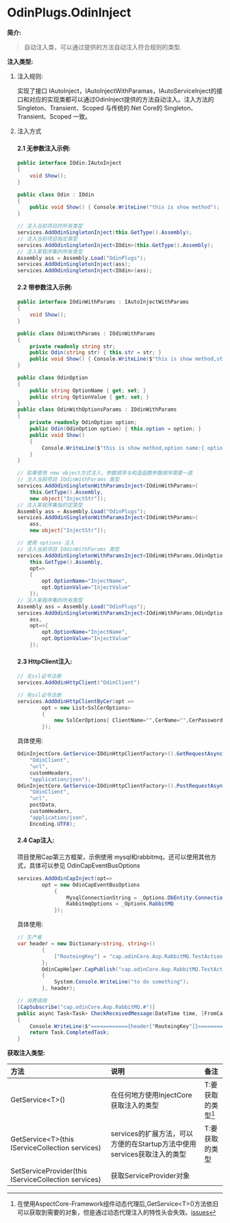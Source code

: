 # OdinPlugs.OdinInject

**简介:**

> 自动注入类，可以通过提供的方法自动注入符合规则的类型.

**注入类型:**

1. 注入规则:

    实现了接口 IAutoInject，IAutoInjectWithParamas，IAutoServiceInject的接口和对应的实现类都可以通过OdinInject提供的方法自动注入。注入方法的 Singleton、Transient、Scoped 与传统的.Net Core的 Singleton、Transient、Scoped 一致。

2. 注入方式
    #### 2.1 无参数注入示例:
    ```csharp
    public interface IOdin:IAutoInject
    {
        void Show();
    }
    ```
    ```csharp
    public class Odin : IOdin
    {
        public void Show() { Console.WriteLine("this is show method"); }
    }
    ```
    ```csharp
    // 注入当前项目的所有类型
    services.AddOdinSingletonInject(this.GetType().Assembly);
    // 注入当前项目指定类型
    services.AddOdinSingletonInject<IOdin>(this.GetType().Assembly);
    // 注入某程序集的所有类型
    Assembly ass = Assembly.Load("OdinPlugs");
    services.AddOdinSingletonInject(ass);
    services.AddOdinSingletonInject<IOdin>(ass);
    ```

    #### 2.2 带参数注入示例:
    ```csharp
    public interface IOdinWithParams : IAutoInjectWithParams
    {
        void Show();
    }
    ```
    ```csharp
    public class OdinWithParams : IOdinWithParams
    {
        private readonly string str;
        public Odin(string str) { this.str = str; }
        public void Show() { Console.WriteLine($"this is show method,str value:{ this.str }"); }
    }

    public class OdinOption
    {
        public string OptionName { get; set; }
        public string OptionValue { get; set; }
    }
    public class OdinWithOptionsParams : IOdinWithParams
    {
        private readonly OdinOption option;
        public Odin(OdinOption option) { this.option = option; }
        public void Show() 
        { 
            Console.WriteLine($"this is show method,option name:{ option.OptionName } option value:{ option.OptionValue }"); 
        }
    }
    ```
    ```csharp
    // 如果使用 new object方式注入，参数顺序与构造函数参数顺序需要一直
    // 注入当前项目 IOdinWithParams 类型
    services.AddOdinSingletonWithParamsInject<IOdinWithParams>(
        this.GetType().Assembly,
        new object["InjectStr"]);
    // 注入某程序集指的定类型
    Assembly ass = Assembly.Load("OdinPlugs");
    services.AddOdinSingletonWithParamsInject<IOdinWithParams>(
        ass,
        new object["InjectStr"]);

    // 使用 options 注入
    // 注入当前项目 IOdinWithParams 类型
    services.AddOdinSingletonWithParamsInject<IOdinWithParams,OdinOption>(
        this.GetType().Assembly,
        opt=>
        { 
            opt.OptionName="InjectName", 
            opt.OptionValue="InjectValue" 
        });
    // 注入某程序集的所有类型
    Assembly ass = Assembly.Load("OdinPlugs");
    services.AddOdinSingletonWithParamsInject<IOdinWithParams,OdinOption>(
        ass,
        opt=>{ 
            opt.OptionName="InjectName", 
            opt.OptionValue="InjectValue" 
        });
    ```
    #### 2.3 HttpClient注入:
    ```csharp
    // 无ssl证书注册
    services.AddOdinHttpClient("OdinClient")
    ```
    ```csharp
    // 有ssl证书注册
    services.AddOdinHttpClientByCer(opt =>
            opt = new List<SslCerOptions>
            {
                new SslCerOptions{ ClientName="",CerName="",CerPassword = "",CerPath="" }
            });
    ```

    具体使用:
    ```csharp
    OdinInjectCore.GetService<IOdinHttpClientFactory>().GetRequestAsync(
        "OdinClient", 
        "url",
        customHeaders,
        "application/json");
    OdinInjectCore.GetService<IOdinHttpClientFactory>().PostRequestAsync(
        "OdinClient", 
        "url",
        postData,
        customHeaders,
        "application/json",
        Encoding.UTF8);
    ```
    #### 2.4 Cap注入:
    项目使用Cap第三方框架，示例使用 mysql和rabbitmq，还可以使用其他方式，具体可以参见 OdinCapEventBusOptions
    ```csharp
    services.AddOdinCapInject(opt=>
            opt = new OdinCapEventBusOptions
                {
                    MysqlConnectionString = _Options.DbEntity.ConnectionString,
                    RabbitmqOptions = _Options.RabbitMQ
                });
    ```
    具体使用:
    ```csharp
    // 生产者
    var header = new Dictionary<string, string>()
            {
                ["RouteingKey"] = "cap.odinCore.Aop.RabbitMQ.TestAction",
            };
            OdinCapHelper.CapPublish("cap.odinCore.Aop.RabbitMQ.TestAction", DateTime.Now, () =>
            {
                System.Console.WriteLine("to do something");
            }, header);

    // 消费调用
    [CapSubscribe("cap.odinCore.Aop.RabbitMQ.#")]
    public async Task<Task> CheckReceivedMessage(DateTime time, [FromCap] CapHeader header)
    {
        Console.WriteLine($"============{header["RouteingKey"]}==========={time.ToString("yyyy-MM-dd hh:mm:ss")}================");
        return Task.CompletedTask;
    }
    ```
**获取注入类型:**

|方法|说明|备注|
|:--|:--|:--|
|GetService&lt;T&gt;()|在任何地方使用InjectCore获取注入的类型|T:要获取的类型[^1]|
|GetService&lt;T&gt;(this IServiceCollection services)|services的扩展方法，可以方便的在Startup方法中使用services获取注入的类型|T:要获取的类型|
|SetServiceProvider(this IServiceCollection services)|获取ServiceProvider对象|

[^1]:在使用AspectCore-Framework组件动态代理后,GetService&lt;T&gt;()方法依旧可以获取到需要的对象，但是通过动态代理注入的特性头会失效。[issues](https://github.com/dotnetcore/AspectCore-Framework/issues/266)